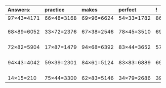 | Answers: | practice | makes | perfect | ! |
| :--- | :--- | :--- | :--- | :--- |
| 97×43=4171 | 66×48=3168 | 69×96=6624 | 54×33=1782 | 86×58=4988 | 
|   |   |   |   |   | 
|   |   |   |   |   | 
|   |   |   |   |   | 
| 68×89=6052 | 33×72=2376 | 67×38=2546 | 78×45=3510 | 69×17=1173 | 
|   |   |   |   |   | 
|   |   |   |   |   | 
|   |   |   |   |   | 
|   |   |   |   |   | 
| 72×82=5904 | 17×87=1479 | 94×68=6392 | 83×44=3652 | 57×16=912 | 
|   |   |   |   |   | 
|   |   |   |   |   | 
|   |   |   |   |   | 
|   |   |   |   |   | 
| 94×43=4042 | 59×39=2301 | 84×61=5124 | 83×83=6889 | 69×63=4347 | 
|   |   |   |   |   | 
|   |   |   |   |   | 
|   |   |   |   |   | 
|   |   |   |   |   | 
| 14×15=210 | 75×44=3300 | 62×83=5146 | 34×79=2686 | 39×83=3237 | 
